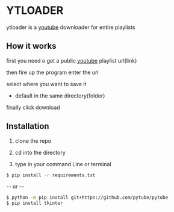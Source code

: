 # YTLOADER

ytloader is a [youtube](https://www.youtube.com) downloader for entire playlists

## How it works

first you need o get a public [youtube](https://www.youtube.com) playlist url(link)

then fire up the program enter the url

select where you want to save it
-	default in the same directory(folder)

finally click download

## Installation

1. clone the repo

2. cd into the directory

3. type in your command Line or terminal


```bash
$ pip install -r requirements.txt
```

   --  or  --

```bash
$ python -m pip install git+https://github.com/pytube/pytube
$ pip install tkinter
```
